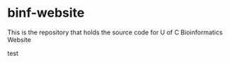 # binf-website
This is the repository that holds the source code for U of C Bioinformatics Website

test
